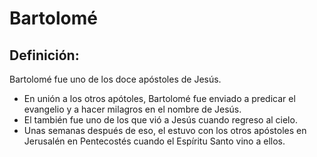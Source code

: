 # Bartolomé

## Definición: 

Bartolomé fue uno de los doce apóstoles de Jesús.

* En unión a los otros apótoles, Bartolomé fue enviado a predicar el evangelio y a hacer milagros en el nombre de Jesús.
* El también fue uno de los que vió a Jesús cuando regreso al cielo.
* Unas semanas después de eso, el estuvo con los otros apóstoles en Jerusalén en Pentecostés cuando el Espíritu Santo vino a ellos.

